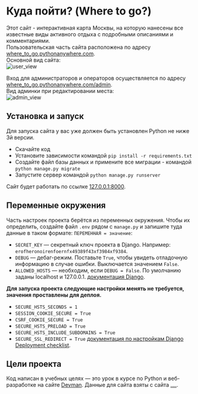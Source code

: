 ﻿# Куда пойти? (Where to go?)

Этот сайт - интерактивная карта Москвы, на которую нанесены все известные виды активного отдыха с подробными описаниями и комментариями.  
Пользовательская часть сайта расположена по адресу [where_to_go.pythonanywhere.com](https://where_to_go.pythonanywhere.com).  
Основной вид сайта:  
![user_view](https://github.com/mulchus/where_to_go/assets/111083714/4f6f4268-45b6-4e1c-b0fa-f45489ddc423)

Вход для администраторов и операторов осуществляется по адресу [where_to_go.pythonanywhere.com/admin](https://where_to_go.pythonanywhere.com/admin).  
Вид админки при редактировании места:  
![admin_view](https://github.com/mulchus/where_to_go/assets/111083714/136fffe9-5d92-42dd-ae42-3008d0998e42)


## Установка и запуск

Для запуска сайта у вас уже должен быть установлен Python не ниже 3й версии. 

- Скачайте код
- Установите зависимости командой `pip install -r requirements.txt`
- Создайте файл базы данных и примените все миграции - командой `python manage.py migrate`
- Запустите сервер командой `python manage.py runserver`

Сайт будет работать по ссылке [127.0.0.1:8000](http://127.0.0.1:8000).  


## Переменные окружения

Часть настроек проекта берётся из переменных окружения. Чтобы их определить, создайте файл `.env` рядом с `manage.py` и запишите туда данные в таком формате: `ПЕРЕМЕННАЯ = значение`:  
- `SECRET_KEY` — секретный ключ проекта в Django. Например: `erofheronoirenfoernfx49389f43xf3984xf9384`.  
- `DEBUG` — дебаг-режим. Поставьте `True`, чтобы увидеть отладочную информацию в случае ошибки. Выключается значением `False`.  
- `ALLOWED_HOSTS` — необходим, если `DEBUG = False`. По умолчанию заданы localhost и 127.0.0.1. [документация Django](https://docs.djangoproject.com/en/3.1/ref/settings/#allowed-hosts).

**Для запуска проекта следующие настройки менять не требуется, значения проставлены для деплоя.**  
- `SECURE_HSTS_SECONDS = 1` 
- `SESSION_COOKIE_SECURE = True`
- `CSRF_COOKIE_SECURE = True`
- `SECURE_HSTS_PRELOAD = True`
- `SECURE_HSTS_INCLUDE_SUBDOMAINS = True`
- `SECURE_SSL_REDIRECT = True`
[документация по настройкам Django Deployment checklist](https://docs.djangoproject.com/en/3.0/howto/deployment/checklist/).


## Цели проекта

Код написан в учебных целях — это урок в курсе по Python и веб-разработке на сайте [Devman](https://dvmn.org).
Данные для сайта взяты с сайта [....](https://dvmn.org).
